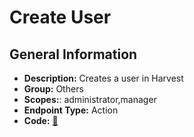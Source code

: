 # Create User

## General Information

- **Description:** Creates a user in Harvest
- **Group:** Others
- **Scopes:**: administrator,manager
- **Endpoint Type:** Action
- **Code:** [🔗](https://github.com/NangoHQ/integration-templates/tree/main/integrations/harvest/actions/create-user.ts)
